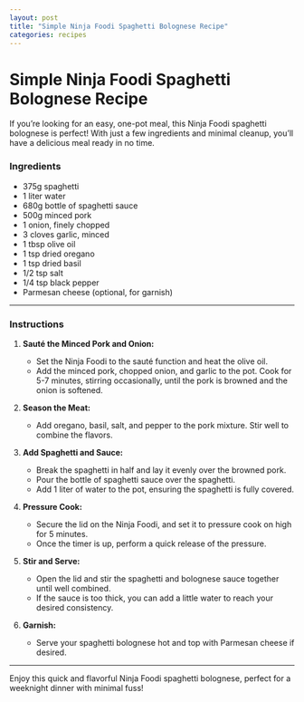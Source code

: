 ```yaml
---
layout: post
title: "Simple Ninja Foodi Spaghetti Bolognese Recipe"
categories: recipes
---
```

# Simple Ninja Foodi Spaghetti Bolognese Recipe

If you’re looking for an easy, one-pot meal, this Ninja Foodi spaghetti bolognese is perfect! With just a few ingredients and minimal cleanup, you’ll have a delicious meal ready in no time.

### Ingredients

- 375g spaghetti
- 1 liter water
- 680g bottle of spaghetti sauce
- 500g minced pork
- 1 onion, finely chopped
- 3 cloves garlic, minced
- 1 tbsp olive oil
- 1 tsp dried oregano
- 1 tsp dried basil
- 1/2 tsp salt
- 1/4 tsp black pepper
- Parmesan cheese (optional, for garnish)

---

### Instructions

1. **Sauté the Minced Pork and Onion:**
   - Set the Ninja Foodi to the sauté function and heat the olive oil.
   - Add the minced pork, chopped onion, and garlic to the pot. Cook for 5-7 minutes, stirring occasionally, until the pork is browned and the onion is softened.

2. **Season the Meat:**
   - Add oregano, basil, salt, and pepper to the pork mixture. Stir well to combine the flavors.

3. **Add Spaghetti and Sauce:**
   - Break the spaghetti in half and lay it evenly over the browned pork.
   - Pour the bottle of spaghetti sauce over the spaghetti.
   - Add 1 liter of water to the pot, ensuring the spaghetti is fully covered.

4. **Pressure Cook:**
   - Secure the lid on the Ninja Foodi, and set it to pressure cook on high for 5 minutes.
   - Once the timer is up, perform a quick release of the pressure.

5. **Stir and Serve:**
   - Open the lid and stir the spaghetti and bolognese sauce together until well combined.
   - If the sauce is too thick, you can add a little water to reach your desired consistency.

6. **Garnish:**
   - Serve your spaghetti bolognese hot and top with Parmesan cheese if desired.

---

Enjoy this quick and flavorful Ninja Foodi spaghetti bolognese, perfect for a weeknight dinner with minimal fuss!
